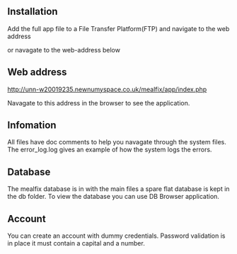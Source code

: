 
## Installation

Add the full app file to a File Transfer Platform(FTP) and navigate to the web address

or navagate to the web-address below

## Web address 

http://unn-w20019235.newnumyspace.co.uk/mealfix/app/index.php

Navagate to this address in the browser to see the application. 

## Infomation

All files have doc comments to help you navagate through the system files. 
The error_log.log gives an example of how the system logs the errors.

## Database

The mealfix database is in with the main files a spare flat database is kept in the db folder. 
To view the database you can use DB Browser application. 

## Account

You can create an account with dummy credentials. 
Password validation is in place it must contain 
a capital and a number. 
